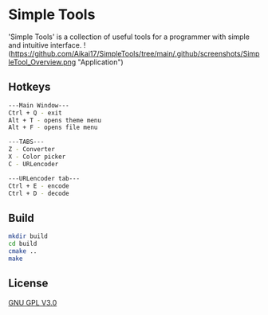 # Simple Tools

'Simple Tools' is a collection of useful tools for a programmer with simple and intuitive interface.
!(https://github.com/Aikai17/SimpleTools/tree/main/.github/screenshots/SimpleTool_Overview.png "Application")
## Hotkeys
```bash
---Main Window---
Ctrl + Q - exit
Alt + T - opens theme menu
Alt + F - opens file menu

---TABS---
Z - Converter
X - Color picker
C - URLencoder

---URLencoder tab---
Ctrl + E - encode
Ctrl + D - decode
```
## Build

```bash
mkdir build
cd build
cmake ..
make
```

## License

[GNU GPL V3.0](https://www.gnu.org/licenses/gpl-3.0.en.html)
